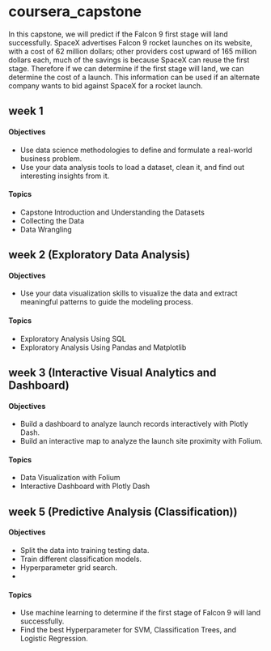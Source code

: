 # coursera_capstone
In this capstone, we will predict if the Falcon 9 first stage will land successfully. SpaceX advertises Falcon 9 rocket launches on its website, with a cost of 62 million dollars; other providers cost upward of 165 million dollars each, much of the savings is because SpaceX can reuse the first stage. Therefore if we can determine if the first stage will land, we can determine the cost of a launch. This information can be used if an alternate company wants to bid against SpaceX for a rocket launch. 

## week 1
#### Objectives
* Use data science methodologies to define and formulate a real-world business problem.
* Use your data analysis tools to load a dataset, clean it, and find out interesting insights from it.
#### Topics
* Capstone Introduction and Understanding the Datasets
* Collecting the Data
* Data Wrangling

## week 2 (Exploratory Data Analysis)
#### Objectives
* Use your data visualization skills to visualize the data and extract meaningful patterns to guide the modeling process.
#### Topics
* Exploratory Analysis Using SQL
* Exploratory Analysis Using Pandas and Matplotlib

## week 3 (Interactive Visual Analytics and Dashboard)
#### Objectives
* Build a dashboard to analyze launch records interactively with Plotly Dash.
* Build an interactive map to analyze the launch site proximity with Folium.
#### Topics
* Data Visualization with Folium
* Interactive Dashboard with Plotly Dash

## week 5 (Predictive Analysis (Classification))
#### Objectives
* Split the data into training testing data.
* Train different classification models.
* Hyperparameter grid search.
* 
#### Topics
* Use machine learning to determine if the first stage of Falcon 9 will land successfully. 
* Find the best Hyperparameter for SVM, Classification Trees, and Logistic Regression.

